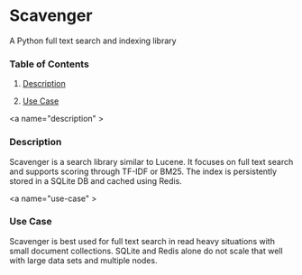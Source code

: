 # Scavenger
A Python full text search and indexing library

### Table of Contents

1. [Description](#description)

2. [Use Case](#use-case)



<a name="description" \>
###  Description
Scavenger is a search library similar to Lucene. It focuses on full text search and supports scoring through TF-IDF or BM25. The index is persistently stored in a SQLite DB and cached using Redis.

<a name="use-case" \>
###  Use Case
Scavenger is best used for full text search in read heavy situations with small document collections. SQLite and Redis alone do not scale that well with large data sets and multiple nodes.
